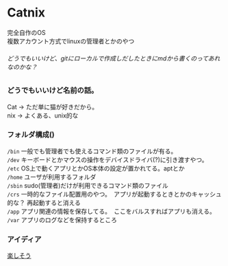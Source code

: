 # Catnix
完全自作のOS <br>
複数アカウント方式でlinuxの管理者とかのやつ<br>
###### どうでもいいけど、gitにローカルで作成しだしたときにmdから書くのってあれなのかな？

### どうでもいいけど名前の話。<br>
Cat -> ただ単に猫が好きだから。<br>
nix -> よくある、unix的な <br>

### フォルダ構成()
`/bin` 一般でも管理者でも使えるコマンド類のファイルが有る。 <br>
`/dev` キーボードとかマウスの操作をデバイスドライバ(?)に引き渡すやつ。 <Br>
`/etc` OS上で動くアプリとかOS本体の設定が置かれてる。aptとか <Br>
`/home` ユーザが利用するフォルダ <br>
`/sbin` sudo(管理者)だけが利用できるコマンド類のファイル <br>
`/crs` 一時的なファイル配置用のやつ。　アプリが起動するときとかのキャッシュ的な？ 再起動すると消える <Br>
`/app` アプリ関連の情報を保存してる。　ここをバルスすればアプリも消える。<Br>
`/var` アプリのログなどを保持するところ <br>



### アイディア

[楽しそう](https://ja.wikipedia.org/wiki/Slackware)
